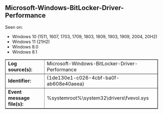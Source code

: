 ## Microsoft-Windows-BitLocker-Driver-Performance

Seen on:
* Windows 10 (1511, 1607, 1703, 1709, 1803, 1809, 1903, 1909, 2004, 20H2)
* Windows 11 (21H2)
* Windows 8.0
* Windows 8.1

<table border="1" class="docutils">
  <tbody>
    <tr>
      <td><b>Log source(s):</b></td>
      <td>Microsoft-Windows-BitLocker-Driver-Performance</td>
    </tr>
    <tr>
      <td><b>Identifier:</b></td>
      <td>{1de130e1-c026-4cbf-ba0f-ab608e40aeea}</td>
    </tr>
    <tr>
      <td><b>Event message file(s):</b></td>
      <td>%systemroot%\system32\drivers\fvevol.sys</td>
    </tr>
  </tbody>
</table>

&nbsp;

